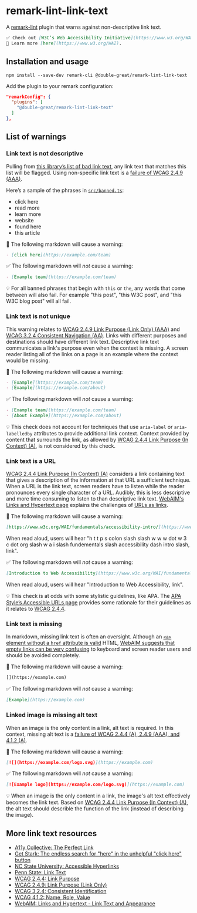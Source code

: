 # remark-lint-link-text

A [remark-lint](https://github.com/remarkjs/remark-lint) plugin that warns against non-descriptive link text.

```md
✅ Check out [W3C’s Web Accessibility Initiative](https://www.w3.org/WAI) to learn more.
🚫 Learn more [here](https://www.w3.org/WAI).
```

## Installation and usage

```shell
npm install --save-dev remark-cli @double-great/remark-lint-link-text
```

Add the plugin to your remark configuration:

```json
"remarkConfig": {
  "plugins": [
    "@double-great/remark-lint-link-text"
  ]
},
```

## List of warnings

### Link text is not descriptive

Pulling from [this library’s list of bad link text](src/banned.ts), any link text that matches this list will be flagged. Using non-specific link text is a [failure of WCAG 2.4.9 (AAA)](https://www.w3.org/WAI/WCAG21/Techniques/failures/F84.html).

Here’s a sample of the phrases in [`src/banned.ts`](src/banned.ts):

- click here
- read more
- learn more
- website
- found here
- this article

🚫 The following markdown will cause a warning:

```md
- [click here](https://example.com/team)
```

✅ The following markdown will _not_ cause a warning:

```md
- [Example team](https://example.com/team)
```

💡 For all banned phrases that begin with `this` or `the`, any words that come between will also fail. For example "this post", "this W3C post", and "this W3C blog post" will all fail.

### Link text is not unique

This warning relates to [WCAG 2.4.9 Link Purpose (Link Only) (AAA)](https://www.w3.org/WAI/WCAG21/quickref/?showtechniques=249#link-purpose-link-only) and [WCAG 3.2.4 Consistent Navigation (AA)](https://www.w3.org/WAI/WCAG21/quickref/?showtechniques=324#consistent-identification). Links with different purposes and destinations should have different link text. Descriptive link text communicates a link's purpose even when the context is missing. A screen reader listing all of the links on a page is an example where the context would be missing.

🚫 The following markdown will cause a warning:

```md
- [Example](https://example.com/team)
- [Example](https://example.com/about)
```

✅ The following markdown will _not_ cause a warning:

```md
- [Example team](https://example.com/team)
- [About Example](https://example.com/about)
```

💡 This check does not account for techniques that use `aria-label` or `aria-labelledby` attributes to provide additional link context. Context provided by content that surrounds the link, as allowed by [WCAG 2.4.4 Link Purpose (In Context) (A)](https://www.w3.org/WAI/WCAG21/quickref/?showtechniques=244#link-purpose-in-context), is not considered by this check.

### Link text is a URL

[WCAG 2.4.4 Link Purpose (In Context) (A)](https://www.w3.org/WAI/WCAG21/quickref/?showtechniques=244#link-purpose-in-context) considers a link containing text that gives a description of the information at that URL a sufficient technique. When a URL is the link text, screen readers have to listen while the reader pronounces every single character of a URL. Audibly, this is less descriptive and more time consuming to listen to than descriptive link text. [WebAIM's Links and Hypertext page](https://webaim.org/techniques/hypertext/link_text) explains the challenges of [URLs as links](https://webaim.org/techniques/hypertext/link_text#urls).

🚫 The following markdown will cause a warning:

```md
[https://www.w3c.org/WAI/fundamentals/accessibility-intro/](https://www.w3c.org/WAI/fundamentals/accessibility-intro/)
```

When read aloud, users will hear "h t t p s colon slash slash w w w dot w 3 c dot org slash w a i slash fundementals slash accessibility dash intro slash, link".

✅ The following markdown will _not_ cause a warning:

```md
[Introduction to Web Accessibility](https://www.w3c.org/WAI/fundamentals/accessibility-intro/)
```

When read aloud, users will hear "Introduction to Web Accessibility, link".

💡 This check is at odds with some stylistic guidelines, like APA. The [APA Style’s Accessible URLs page](https://apastyle.apa.org/style-grammar-guidelines/paper-format/accessibility/urls) provides some rationale for their guidelines as it relates to [WCAG 2.4.4](https://www.w3.org/WAI/WCAG21/quickref/?showtechniques=244#link-purpose-in-context).

### Link text is missing

In markdown, missing link text is often an oversight. Although an [`<a>` element without a `href` attribute is valid](https://html.spec.whatwg.org/#the-a-element) HTML, [WebAIM suggests that empty links can be very confusing](https://webaim.org/techniques/hypertext/link_text#empty_links) to keyboard and screen reader users and should be avoided completely.

🚫 The following markdown will cause a warning:

```md
[](https://example.com)
```

✅ The following markdown will _not_ cause a warning:

```md
[Example](https://example.com)
```

### Linked image is missing alt text

When an image is the only content in a link, alt text is required. In this context, missing alt text is a [failure of WCAG 2.4.4 (A), 2.4.9 (AAA), and 4.1.2 (A)](https://www.w3.org/WAI/WCAG21/Techniques/failures/F89).

🚫 The following markdown will cause a warning:

```md
[![](https://example.com/logo.svg)](https://example.com)
```

✅ The following markdown will _not_ cause a warning:

```md
[![Example logo](https://example.com/logo.svg)](https://example.com)
```

💡 When an image is the only content in a link, the image's alt text effectively becomes the link text. Based on [WCAG 2.4.4 Link Purpose (In Context) (A)](https://www.w3.org/WAI/WCAG21/quickref/?showtechniques=244#link-purpose-in-context), the alt text should describle the function of the link (instead of describing the image).

## More link text resources

- [A11y Collective: The Perfect Link](https://www.a11y-collective.com/blog/the-perfect-link/)
- [Get Stark: The endless search for "here" in the unhelpful "click here" button](https://www.getstark.co/blog/the-endless-search-for-here-in-the-unhelpful-click-here-button)
- [NC State University: Accessible Hyperlinks](https://accessibility.oit.ncsu.edu/accessible-hyperlinks/)
- [Penn State: Link Text](https://accessibility.psu.edu/linktext/)
- [WCAG 2.4.4: Link Purpose](https://www.w3.org/WAI/WCAG21/Understanding/link-purpose-in-context.html)
- [WCAG 2.4.9: Link Purpose (Link Only)](https://www.w3.org/WAI/WCAG21/Understanding/link-purpose-link-only.html)
- [WCAG 3.2.4: Consistent Identification](https://www.w3.org/WAI/WCAG21/Understanding/consistent-identification.html)
- [WCAG 4.1.2: Name, Role, Value](https://www.w3.org/WAI/WCAG21/Understanding/name-role-value)
- [WebAIM: Links and Hypertext - Link Text and Appearance](https://webaim.org/techniques/hypertext/link_text)
